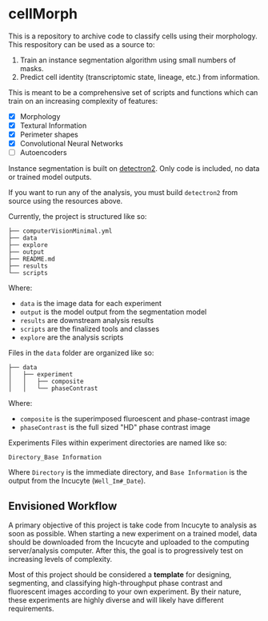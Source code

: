 # cellMorph
This is a repository to archive code to classify cells using their morphology. This respository can be used as a source to:

1. Train an instance segmentation algorithm using small numbers of masks. 
2. Predict cell identity (transcriptomic state, lineage, etc.) from information. 

This is meant to be a comprehensive set of scripts and functions which can train on an increasing complexity of features:
- [x] Morphology
- [x] Textural Information
- [x] Perimeter shapes
- [x] Convolutional Neural Networks
- [ ] Autoencoders

Instance segmentation is built on [detectron2](https://github.com/facebookresearch/detectron2). Only code is included, no data or trained model outputs. 

If you want to run any of the analysis, you must build `detectron2` from source using the resources above. 

Currently, the project is structured like so:

```
├── computerVisionMinimal.yml
├── data
├── explore
├── output
├── README.md
├── results
└── scripts
```
Where:
* `data` is the image data for each experiment
* `output` is the model output from the segmentation model
* `results` are downstream analysis results
* `scripts` are the finalized tools and classes
* `explore` are the analysis scripts

Files in the `data` folder are organized like so:

```
├── data
│   ├── experiment
│   │   ├── composite
│   │   └── phaseContrast
```

Where:
* `composite` is the superimposed fluroescent and phase-contrast image
* `phaseContrast` is the full sized "HD" phase contrast image

Experiments 
Files within experiment directories are named like so:

`Directory_Base Information`

Where `Directory` is the immediate directory, and `Base Information` is the output from the Incucyte (`Well_Im#_Date`). 

## Envisioned Workflow
A primary objective of this project is take code from Incucyte to analysis as soon as possible. When starting a new experiment on a trained model, data should be downloaded from the Incucyte and uploaded to the computing server/analysis computer. After this, the goal is to progressively test on increasing levels of complexity. 

Most of this project should be considered a __template__ for designing, segmenting, and classifying high-throughput phase contrast and fluorescent images according to your own experiment. By their nature, these experiments are highly diverse and will likely have different requirements. 
